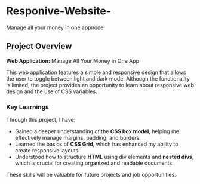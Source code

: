 # Responive-Website-
Manage all your money in one appnode 

## Project Overview

**Web Application:** Manage All Your Money in One App

This web application features a simple and responsive design that allows the user to toggle between light and dark mode. Although the functionality is limited, the project provides an opportunity to learn about responsive web design and the use of CSS variables.

### Key Learnings

Through this project, I have:
- Gained a deeper understanding of the **CSS box model**, helping me effectively manage margins, padding, and borders.
- Learned the basics of **CSS Grid**, which has enhanced my ability to create responsive layouts.
- Understood how to structure **HTML** using div elements and **nested divs**, which is crucial for creating organized and readable documents.

These skills will be valuable for future projects and job opportunities.
